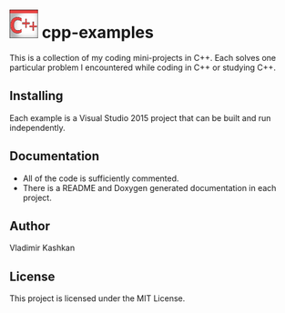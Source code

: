 ![logo](cpp_logo.png) cpp-examples
============

This is a collection of my coding mini-projects in C++.
Each solves one particular problem I encountered while
coding in C++ or studying C++.

Installing
------------

Each example is a Visual Studio 2015 project that can
 be built and run independently.

Documentation
-------------

- All of the code is sufficiently commented.
- There is a README and Doxygen generated documentation in each project.

Author
------------
Vladimir Kashkan

License
------------
This project is licensed under the MIT License.








